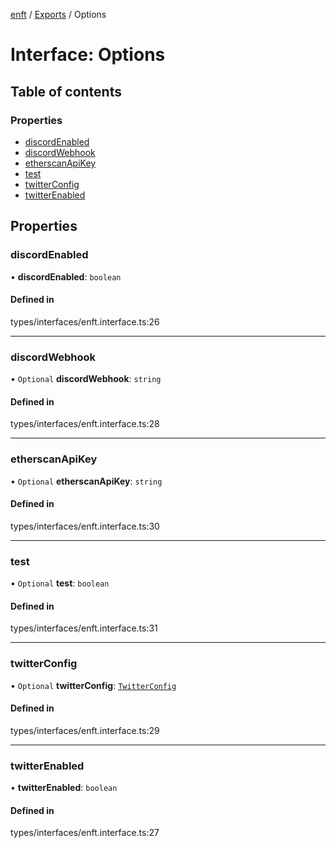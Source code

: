 [enft](../README.md) / [Exports](../modules.md) / Options

# Interface: Options

## Table of contents

### Properties

- [discordEnabled](Options.md#discordenabled)
- [discordWebhook](Options.md#discordwebhook)
- [etherscanApiKey](Options.md#etherscanapikey)
- [test](Options.md#test)
- [twitterConfig](Options.md#twitterconfig)
- [twitterEnabled](Options.md#twitterenabled)

## Properties

### discordEnabled

• **discordEnabled**: `boolean`

#### Defined in

types/interfaces/enft.interface.ts:26

___

### discordWebhook

• `Optional` **discordWebhook**: `string`

#### Defined in

types/interfaces/enft.interface.ts:28

___

### etherscanApiKey

• `Optional` **etherscanApiKey**: `string`

#### Defined in

types/interfaces/enft.interface.ts:30

___

### test

• `Optional` **test**: `boolean`

#### Defined in

types/interfaces/enft.interface.ts:31

___

### twitterConfig

• `Optional` **twitterConfig**: [`TwitterConfig`](TwitterConfig.md)

#### Defined in

types/interfaces/enft.interface.ts:29

___

### twitterEnabled

• **twitterEnabled**: `boolean`

#### Defined in

types/interfaces/enft.interface.ts:27
